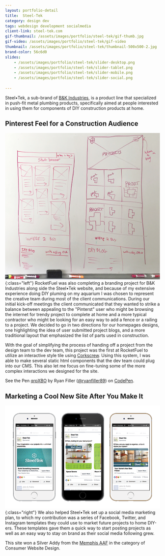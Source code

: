```yaml
---
layout: portfolio-detail
title:  Steel-Tek
category: design dev
tags: webdesign development socialmedia
client-link: steel-tek.com
gif-thumbnail: /assets/images/portfolio/steel-tek/gif-thumb.jpg
gif-video: /assets/images/portfolio/steel-tek/gif-video
thumbnail: /assets/images/portfolio/steel-tek/thumbnail-500x500-2.jpg
brand-color: 56c6d0
slides:
    - /assets/images/portfolio/steel-tek/slider-desktop.png
    - /assets/images/portfolio/steel-tek/slider-tablet.png
    - /assets/images/portfolio/steel-tek/slider-mobile.png
    - /assets/images/portfolio/steel-tek/slider-social.png

---
```


Steel•Tek, a sub-brand of [B&K Industries](http://www.bkproducts.com/), is a product line that specialized in push-fit metal plumbing products, specifically aimed at people interested in using them for components of DIY construction products at home.

## Pinterest Feel for a Construction Audience

![](/assets/images/portfolio/steel-tek/wireframes-homepage.jpg ){:class="left"}
RocketFuel was also completing a branding project for B&K Industries along side the Steel•Tek website, and because of my extensive experience doing DIY pluming on my aquarium I was chosen to represent the creative team during most of the client communications. During our initial kick-off meetings the client communicated that they wanted to strike a balance between appealing to the "Pinterst" user who might be browsing the internet for trendy project to complete at home and a more typical contractor who might be looking for an easy way to add a fence or a railing to a project.
We decided to go in two directions for our homepages designs, one highlighting the idea of user submitted project blogs, and a more traditional layout that emphasized the list of parts used in construction.

With the goal of simplifying the process of handing off a project from the design team to the dev team, this project was the first at RocketFuel to utilize an interactive style tile using [Corkscrew](http://acme.ftsdev.com/styleguide/templates). Using this system, I was able to make several static html components that the dev team could plug into our CMS. This also let me focus on fine-tuning some of the more complex interactions we designed for the site.

<p data-height="500" data-theme-id="0" data-slug-hash="qrpXBO" data-default-tab="result" data-user="ryanfiller89" data-embed-version="2" data-pen-title="qrpXBO" class="codepen">See the Pen <a href="http://codepen.io/ryanfiller89/pen/qrpXBO/">qrpXBO</a> by Ryan Filler (<a href="http://codepen.io/ryanfiller89">@ryanfiller89</a>) on <a href="http://codepen.io">CodePen</a>.</p>
<script async src="https://production-assets.codepen.io/assets/embed/ei.js"></script>

## Marketing a Cool New Site After You Make It

![](/assets/images/portfolio/steel-tek/facebook-phones.png ){:class="right"}
We also helped Steel•Tek set up a social media marketing plan, to which my contribution was a series of Facebook, Twitter, and Instagram templates they could use to market future projects to home DIY-ers. These templates gave them a quick way to start posting projects as well as an easy way to stay on brand as their social media following grew.

This site won a Silver Addy from the [Memphis AAF](http://youcoulduseawin.com/) in the category of Consumer Website Design.

